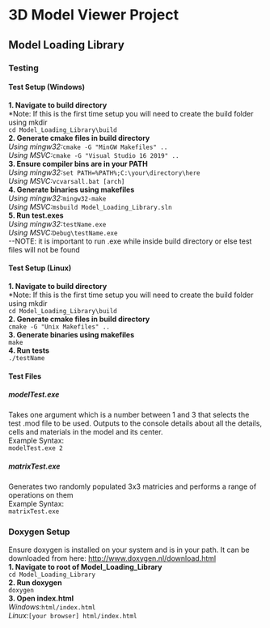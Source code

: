 # 3D Model Viewer Project
## Model Loading Library
### Testing
#### Test Setup (Windows)
**1. Navigate to build directory**  
*Note: If this is the first time setup you will need to create the build folder using mkdir  
`cd Model_Loading_Library\build`  
**2. Generate cmake files in build directory**  
*Using mingw32:*`cmake -G "MinGW Makefiles" ..`  
*Using MSVC:*`cmake -G "Visual Studio 16 2019" ..`  
**3. Ensure compiler bins are in your PATH**  
*Using mingw32:*`set PATH=%PATH%;C:\your\directory\here`  
*Using MSVC:*`vcvarsall.bat [arch]`  
**4. Generate binaries using makefiles**  
*Using mingw32:*`mingw32-make`  
*Using MSVC:*`msbuild Model_Loading_Library.sln`  
**5. Run test.exes**  
*Using mingw32:*`testName.exe`  
*Using MSVC:*`Debug\testName.exe`  
--NOTE: it is important to run .exe while inside build directory or else test files will not be found  
#### Test Setup (Linux)
**1. Navigate to build directory**  
*Note: If this is the first time setup you will need to create the build folder using mkdir  
`cd Model_Loading_Library\build`  
**2. Generate cmake files in build directory**  
`cmake -G "Unix Makefiles" ..`  
**3. Generate binaries using makefiles**  
`make`  
**4. Run tests**  
`./testName`  
#### Test Files 
##### modelTest.exe  
Takes one argument which is a number between 1 and 3 that selects the test .mod file to be used. Outputs to the console details about all the details, cells and materials in the model and its center.  
Example Syntax:    
`modelTest.exe 2`   
##### matrixTest.exe    
Generates two randomly populated 3x3 matricies and performs a range of operations on them  
Example Syntax:  
`matrixTest.exe`

### Doxygen Setup
Ensure doxygen is installed on your system and is in your path. It can be downloaded from here: http://www.doxygen.nl/download.html   
**1. Navigate to root of Model_Loading_Library**  
`cd Model_Loading_Library`  
**2. Run doxygen**  
`doxygen`  
**3. Open index.html**  
*Windows:*`html/index.html`  
*Linux:*`[your browser] html/index.html`
